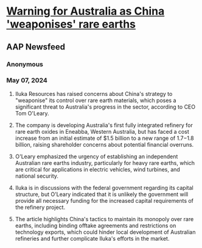 # [Warning for Australia as China 'weaponises' rare earths](https://advance.lexis.com/api/document?collection=news&id=urn:contentItem:6BYW-BCF1-JC0X-K00G-00000-00&context=1519360)
## AAP Newsfeed
### Anonymous
### May 07, 2024

1. Iluka Resources has raised concerns about China's strategy to "weaponise" its control over rare earth materials, which poses a significant threat to Australia's progress in the sector, according to CEO Tom O'Leary.

2. The company is developing Australia's first fully integrated refinery for rare earth oxides in Eneabba, Western Australia, but has faced a cost increase from an initial estimate of $1.5 billion to a new range of $1.7-$1.8 billion, raising shareholder concerns about potential financial overruns.

3. O'Leary emphasized the urgency of establishing an independent Australian rare earths industry, particularly for heavy rare earths, which are critical for applications in electric vehicles, wind turbines, and national security.

4. Iluka is in discussions with the federal government regarding its capital structure, but O'Leary indicated that it is unlikely the government will provide all necessary funding for the increased capital requirements of the refinery project.

5. The article highlights China's tactics to maintain its monopoly over rare earths, including binding offtake agreements and restrictions on technology exports, which could hinder local development of Australian refineries and further complicate Iluka's efforts in the market.